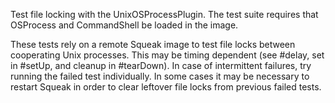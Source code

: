 Test file locking with the UnixOSProcessPlugin. The test suite requires that OSProcess and CommandShell be loaded in the image.

These tests rely on a remote Squeak image to test file locks between cooperating Unix processes. This may be timing dependent (see #delay, set in #setUp, and cleanup in #tearDown). In case of intermittent failures, try running the failed test individually. In some cases it may be necessary to restart Squeak in order to clear leftover file locks from previous failed tests.